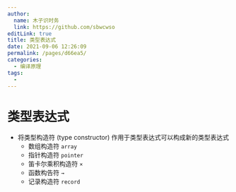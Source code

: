```yaml
---
author: 
  name: 木子识时务
  link: https://github.com/sbwcwso
editLink: true
title: 类型表达式
date: 2021-09-06 12:26:09
permalink: /pages/d66ea5/
categories: 
  - 编译原理
tags: 
  - 
---
```


# 类型表达式

* 将类型构造符 (type constructor) 作用于类型表达式可以构成新的类型表达式
  * 数组构造符 `array`
  * 指针构造符 `pointer`
  * 笛卡尔乘积构造符 <code>$\times$</code>
  * 函数构告符 <code>$\rightarrow$</code>
  * 记录构造符 `record`
